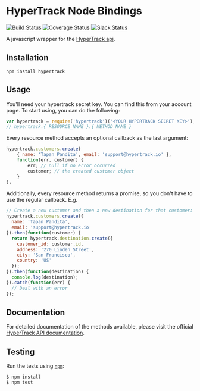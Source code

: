 HyperTrack Node Bindings
==========================
[![Build Status](https://travis-ci.org/hypertrack/hypertrack-node.svg)](https://travis-ci.org/hypertrack/hypertrack-node/)
[![Coverage Status](https://coveralls.io/repos/github/hypertrack/hypertrack-node/badge.svg?branch=master)](https://coveralls.io/github/hypertrack/hypertrack-node?branch=master)
[![Slack Status](http://slack.hypertrack.io/badge.svg)](http://slack.hypertrack.io)

A javascript wrapper for the [HyperTrack api](http://docs.hypertrack.io).

Installation
------------
```
npm install hypertrack
```

Usage
------

You'll need your hypertrack secret key. You can find this from your account page. To start using, you can do the following:

```javascript
var hypertrack = require('hypertrack')('<YOUR HYPERTRACK SECRET KEY>');
// hypertrack.{ RESOURCE_NAME }.{ METHOD_NAME }
```

Every resource method accepts an optional callback as the last argument:

```javascript
hypertrack.customers.create(
    { name: 'Tapan Pandita', email: 'support@hypertrack.io' },
    function(err, customer) {
        err; // null if no error occurred
        customer; // the created customer object
    }
);
```

Additionally, every resource method returns a promise, so you don't have to use the regular callback. E.g.

```javascript
// Create a new customer and then a new destination for that customer:
hypertrack.customers.create({
  name: 'Tapan Pandita',
  email: 'support@hypertrack.io'
}).then(function(customer) {
  return hypertrack.destination.create({
    customer_id: customer.id,
    address: '270 Linden Street',
    city: 'San Francisco',
    country: 'US'
  });
}).then(function(destination) {
  console.log(destination);
}).catch(function(err) {
  // Deal with an error
});
```

Documentation
-------------

For detailed documentation of the methods available, please visit the official [HyperTrack API documentation](http://docs.hypertrack.io).

Testing
-------
Run the tests using [`npm`](https://www.npmjs.com/):

```bash
$ npm install
$ npm test
```

